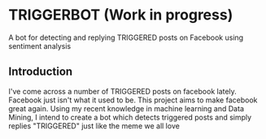 # TRIGGERBOT (Work in progress)
A bot for detecting and replying TRIGGERED posts on Facebook using sentiment analysis

## Introduction
I've come across a number of TRIGGERED posts on facebook lately. Facebook just isn't what it used to be. 
This project aims to make facebook great again.
Using my recent knowledge in machine learning and Data Mining, I intend to create a bot which detects triggered posts and simply replies "TRIGGERED" just like the meme we all love
